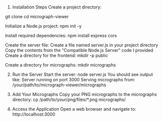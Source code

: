 1. Installation Steps
Create a project directory:

git clone 
cd micrograph-viewer

Initialize a Node.js project:
npm init -y

Install required dependencies:
npm install express cors


Create the server file:
Create a file named server.js in your project directory
Copy the contents from the "Compatible Node.js Server" code I provided
Create a directory for the frontend:
mkdir -p public

Create a directory for micrographs:
 mkdir micrographs

2. Run the Server
Start the server:
node server.js
You should see output like:
Server running on port 3000
Serving micrographs from: /your/path/to/micrograph-viewer/micrographs

4. Add Your Micrographs
Copy your PNG micrographs to the micrographs directory:
cp /path/to/your/png/files/*.png micrographs/

5. Access the Application
Open a web browser and navigate to:
http://localhost:3000
